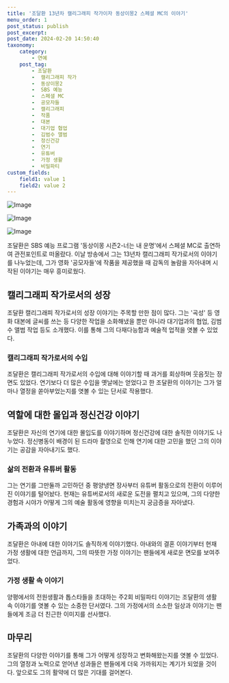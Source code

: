 ```yaml
---
title: '조달환 13년차 캘리그래피 작가이자 동상이몽2 스페셜 MC의 이야기'
menu_order: 1
post_status: publish
post_excerpt: 
post_date: 2024-02-20 14:50:40
taxonomy:
    category:
        - 연예
    post_tag:
        - 조달환
        -  캘리그래피 작가
        -  동상이몽2
        -  SBS 예능
        -  스페셜 MC
        -  공모자들
        -  캘리그래피
        -  작품
        -  대본
        -  대기업 협업
        -  김범수 앨범
        -  정신건강
        -  연기
        -  유튜버
        -  가정 생활
        -  비밀파티
custom_fields:
    field1: value 1
    field2: value 2
---
```


![Image](https://mimgnews.pstatic.net/image/312/2024/02/20/0000649846_001_20240220072901304.jpg?type=w540)

![Image](https://ssl.pstatic.net/mimgnews/image/312/2024/02/20/0000649846_002_20240220072901352.jpg?type=w540)

![Image](https://mimgnews.pstatic.net/image/312/2024/02/20/0000649846_003_20240220072901392.jpg?type=w540)

조달환은 SBS 예능 프로그램 '동상이몽 시즌2-너는 내 운명'에서 스페셜 MC로 출연하여 관전포인트로 떠올랐다. 이날 방송에서 그는 13년차 캘리그래피 작가로서의 이야기를 나누었는데, 그가 영화 '공모자들'에 작품을 제공했을 때 감독의 놀람을 자아내며 시작된 이야기는 매우 흥미로웠다. 
## 캘리그래피 작가로서의 성장
조달환 캘리그래피 작가로서의 성장 이야기는 주목할 만한 점이 많다. 그는 '곡성' 등 영화 대본에 글씨를 쓰는 등 다양한 작업을 소화해냈을 뿐만 아니라 대기업과의 협업, 김범수 앨범 작업 등도 소개했다. 이를 통해 그의 다재다능함과 예술적 업적을 엿볼 수 있었다.
### 캘리그래피 작가로서의 수입
조달환은 캘리그래피 작가로서의 수입에 대해 이야기할 때 과거를 회상하며 웃음짓는 장면도 있었다. 연기보다 더 많은 수입을 옛날에는 얻었다고 한 조달환의 이야기는 그가 얼마나 열정을 쏟아부었는지를 엿볼 수 있는 단서로 작용했다.
## 역할에 대한 몰입과 정신건강 이야기
조달환은 자신의 연기에 대한 몰입도를 이야기하며 정신건강에 대한 솔직한 이야기도 나누었다. 정신병동이 배경이 된 드라마 촬영으로 인해 연기에 대한 고민을 했던 그의 이야기는 공감을 자아내기도 했다. 
### 삶의 전환과 유튜버 활동
그는 연기를 그만둘까 고민하던 중 평양냉면 장사부터 유튜버 활동으로의 전환이 이루어진 이야기를 털어놨다. 현재는 유튜버로서의 새로운 도전을 펼치고 있으며, 그의 다양한 경험과 시야가 어떻게 그의 예술 활동에 영향을 미치는지 궁금증을 자아냈다.
## 가족과의 이야기
조달환은 아내에 대한 이야기도 솔직하게 이야기했다. 아내와의 결혼 이야기부터 현재 가정 생활에 대한 언급까지, 그의 따뜻한 가정 이야기는 팬들에게 새로운 면모를 보여주었다.
### 가정 생활 속 이야기
양평에서의 전원생활과 톱스타들을 초대하는 주2회 비밀파티 이야기는 조달환의 생활 속 이야기를 엿볼 수 있는 소중한 단서였다. 그의 가정에서의 소소한 일상과 이야기는 팬들에게 조금 더 친근한 이미지를 선사했다.
## 마무리
조달환의 다양한 이야기를 통해 그가 어떻게 성장하고 변화해왔는지를 엿볼 수 있었다. 그의 열정과 노력으로 얻어낸 성과들은 팬들에게 더욱 가까워지는 계기가 되었을 것이다. 앞으로도 그의 활약에 더 많은 기대를 걸어본다.

